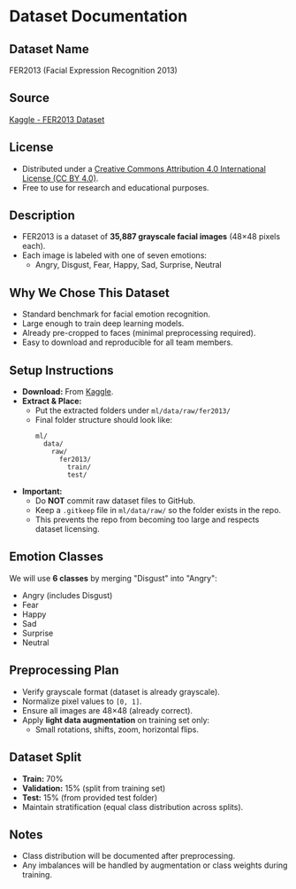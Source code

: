 # Dataset Documentation

## Dataset Name
FER2013 (Facial Expression Recognition 2013)

## Source
[Kaggle - FER2013 Dataset](https://www.kaggle.com/datasets/msambare/fer2013)

## License
- Distributed under a [Creative Commons Attribution 4.0 International License (CC BY 4.0)](https://creativecommons.org/licenses/by/4.0/).
- Free to use for research and educational purposes.

## Description
- FER2013 is a dataset of **35,887 grayscale facial images** (48×48 pixels each).
- Each image is labeled with one of seven emotions:
  - Angry, Disgust, Fear, Happy, Sad, Surprise, Neutral

## Why We Chose This Dataset
- Standard benchmark for facial emotion recognition.
- Large enough to train deep learning models.
- Already pre-cropped to faces (minimal preprocessing required).
- Easy to download and reproducible for all team members.

## Setup Instructions
- **Download:** From [Kaggle](https://www.kaggle.com/datasets/msambare/fer2013).
- **Extract & Place:**
  - Put the extracted folders under `ml/data/raw/fer2013/`
  - Final folder structure should look like:
    ```
    ml/
      data/
        raw/
          fer2013/
            train/
            test/
    ```
- **Important:**  
  - Do **NOT** commit raw dataset files to GitHub.  
  - Keep a `.gitkeep` file in `ml/data/raw/` so the folder exists in the repo.  
  - This prevents the repo from becoming too large and respects dataset licensing.

## Emotion Classes
We will use **6 classes** by merging "Disgust" into "Angry":
- Angry (includes Disgust)
- Fear
- Happy
- Sad
- Surprise
- Neutral

## Preprocessing Plan
- Verify grayscale format (dataset is already grayscale).
- Normalize pixel values to `[0, 1]`.
- Ensure all images are 48×48 (already correct).
- Apply **light data augmentation** on training set only:
  - Small rotations, shifts, zoom, horizontal flips.

## Dataset Split
- **Train:** 70%
- **Validation:** 15% (split from training set)
- **Test:** 15% (from provided test folder)
- Maintain stratification (equal class distribution across splits).

## Notes
- Class distribution will be documented after preprocessing.
- Any imbalances will be handled by augmentation or class weights during training.

